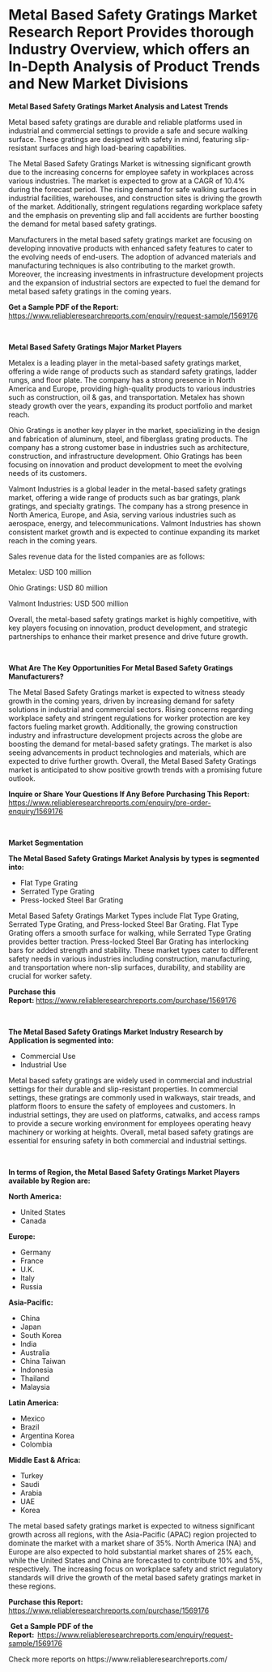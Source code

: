 <p><h1>Metal Based Safety Gratings Market Research Report Provides thorough Industry Overview, which offers an In-Depth Analysis of Product Trends and New Market Divisions</h1></p><p><strong>Metal Based Safety Gratings Market Analysis and Latest Trends</strong></p>
<p><p>Metal based safety gratings are durable and reliable platforms used in industrial and commercial settings to provide a safe and secure walking surface. These gratings are designed with safety in mind, featuring slip-resistant surfaces and high load-bearing capabilities.</p><p>The Metal Based Safety Gratings Market is witnessing significant growth due to the increasing concerns for employee safety in workplaces across various industries. The market is expected to grow at a CAGR of 10.4% during the forecast period. The rising demand for safe walking surfaces in industrial facilities, warehouses, and construction sites is driving the growth of the market. Additionally, stringent regulations regarding workplace safety and the emphasis on preventing slip and fall accidents are further boosting the demand for metal based safety gratings.</p><p>Manufacturers in the metal based safety gratings market are focusing on developing innovative products with enhanced safety features to cater to the evolving needs of end-users. The adoption of advanced materials and manufacturing techniques is also contributing to the market growth. Moreover, the increasing investments in infrastructure development projects and the expansion of industrial sectors are expected to fuel the demand for metal based safety gratings in the coming years.</p></p>
<p><strong>Get a Sample PDF of the Report:&nbsp;</strong> <a href="https://www.reliableresearchreports.com/enquiry/request-sample/1569176">https://www.reliableresearchreports.com/enquiry/request-sample/1569176</a></p>
<p>&nbsp;</p>
<p><strong>Metal Based Safety Gratings Major Market Players</strong></p>
<p><p>Metalex is a leading player in the metal-based safety gratings market, offering a wide range of products such as standard safety gratings, ladder rungs, and floor plate. The company has a strong presence in North America and Europe, providing high-quality products to various industries such as construction, oil & gas, and transportation. Metalex has shown steady growth over the years, expanding its product portfolio and market reach.</p><p>Ohio Gratings is another key player in the market, specializing in the design and fabrication of aluminum, steel, and fiberglass grating products. The company has a strong customer base in industries such as architecture, construction, and infrastructure development. Ohio Gratings has been focusing on innovation and product development to meet the evolving needs of its customers.</p><p>Valmont Industries is a global leader in the metal-based safety gratings market, offering a wide range of products such as bar gratings, plank gratings, and specialty gratings. The company has a strong presence in North America, Europe, and Asia, serving various industries such as aerospace, energy, and telecommunications. Valmont Industries has shown consistent market growth and is expected to continue expanding its market reach in the coming years.</p><p>Sales revenue data for the listed companies are as follows:</p><p>Metalex: USD 100 million</p><p>Ohio Gratings: USD 80 million</p><p>Valmont Industries: USD 500 million</p><p>Overall, the metal-based safety gratings market is highly competitive, with key players focusing on innovation, product development, and strategic partnerships to enhance their market presence and drive future growth.</p></p>
<p>&nbsp;</p>
<p><strong>What Are The Key Opportunities For Metal Based Safety Gratings Manufacturers?</strong></p>
<p><p>The Metal Based Safety Gratings market is expected to witness steady growth in the coming years, driven by increasing demand for safety solutions in industrial and commercial sectors. Rising concerns regarding workplace safety and stringent regulations for worker protection are key factors fueling market growth. Additionally, the growing construction industry and infrastructure development projects across the globe are boosting the demand for metal-based safety gratings. The market is also seeing advancements in product technologies and materials, which are expected to drive further growth. Overall, the Metal Based Safety Gratings market is anticipated to show positive growth trends with a promising future outlook.</p></p>
<p><strong>Inquire or Share Your Questions If Any Before Purchasing This Report:</strong> <a href="https://www.reliableresearchreports.com/enquiry/pre-order-enquiry/1569176">https://www.reliableresearchreports.com/enquiry/pre-order-enquiry/1569176</a></p>
<p>&nbsp;</p>
<p><strong>Market Segmentation</strong></p>
<p><strong>The Metal Based Safety Gratings Market Analysis by types is segmented into:</strong></p>
<p><ul><li>Flat Type Grating</li><li>Serrated Type Grating</li><li>Press-locked Steel Bar Grating</li></ul></p>
<p><p>Metal Based Safety Gratings Market Types include Flat Type Grating, Serrated Type Grating, and Press-locked Steel Bar Grating. Flat Type Grating offers a smooth surface for walking, while Serrated Type Grating provides better traction. Press-locked Steel Bar Grating has interlocking bars for added strength and stability. These market types cater to different safety needs in various industries including construction, manufacturing, and transportation where non-slip surfaces, durability, and stability are crucial for worker safety.</p></p>
<p><strong>Purchase this Report:&nbsp;</strong><a href="https://www.reliableresearchreports.com/purchase/1569176">https://www.reliableresearchreports.com/purchase/1569176</a></p>
<p>&nbsp;</p>
<p><strong>The Metal Based Safety Gratings Market Industry Research by Application is segmented into:</strong></p>
<p><ul><li>Commercial Use</li><li>Industrial Use</li></ul></p>
<p><p>Metal based safety gratings are widely used in commercial and industrial settings for their durable and slip-resistant properties. In commercial settings, these gratings are commonly used in walkways, stair treads, and platform floors to ensure the safety of employees and customers. In industrial settings, they are used on platforms, catwalks, and access ramps to provide a secure working environment for employees operating heavy machinery or working at heights. Overall, metal based safety gratings are essential for ensuring safety in both commercial and industrial settings.</p></p>
<p>&nbsp;</p>
<p><strong>In terms of Region, the Metal Based Safety Gratings Market Players available by Region are:</strong></p>
<p>
    <p> <strong> North America: </strong>
        <ul>
            <li>United States</li>
            <li>Canada</li>
        </ul>
        </p> 
    <p> <strong> Europe: </strong>
        <ul>
            <li>Germany</li>
            <li>France</li>
            <li>U.K.</li>
            <li>Italy</li>
            <li>Russia</li>
        </ul>
        </p> 
    <p> <strong> Asia-Pacific: </strong>
        <ul>
            <li>China</li>
            <li>Japan</li>
            <li>South Korea</li>
            <li>India</li>
            <li>Australia</li>
            <li>China Taiwan</li>
            <li>Indonesia</li>
            <li>Thailand</li>
            <li>Malaysia</li>
        </ul>
        </p> 
    <p> <strong> Latin America: </strong>
        <ul>
            <li>Mexico</li>
            <li>Brazil</li>
            <li>Argentina Korea</li>
            <li>Colombia</li>
        </ul>
        </p> 
    <p> <strong> Middle East & Africa: </strong>
        <ul>
            <li>Turkey</li>
            <li>Saudi</li>
            <li>Arabia</li>
            <li>UAE</li>
            <li>Korea</li>
        </ul>
    </p>
    </p>
<p><p>The metal based safety gratings market is expected to witness significant growth across all regions, with the Asia-Pacific (APAC) region projected to dominate the market with a market share of 35%. North America (NA) and Europe are also expected to hold substantial market shares of 25% each, while the United States and China are forecasted to contribute 10% and 5%, respectively. The increasing focus on workplace safety and strict regulatory standards will drive the growth of the metal based safety gratings market in these regions.</p></p>
<p><strong>Purchase this Report: </strong><a href="https://www.reliableresearchreports.com/purchase/1569176">https://www.reliableresearchreports.com/purchase/1569176</a></p>
<p>&nbsp;<strong>Get a Sample PDF of the Report:&nbsp;&nbsp;</strong><a href="https://www.reliableresearchreports.com/enquiry/request-sample/1569176">https://www.reliableresearchreports.com/enquiry/request-sample/1569176</a></p>
<p><strong></strong></p>
<p>Check more reports on https://www.reliableresearchreports.com/</p>